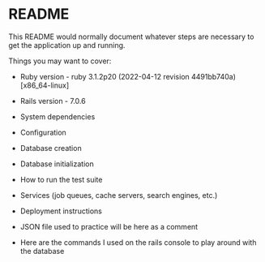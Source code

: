 # README

This README would normally document whatever steps are necessary to get the
application up and running.

Things you may want to cover:

* Ruby version - ruby 3.1.2p20 (2022-04-12 revision 4491bb740a) [x86_64-linux]

* Rails version - 7.0.6 

* System dependencies

* Configuration

* Database creation

* Database initialization

* How to run the test suite

* Services (job queues, cache servers, search engines, etc.)

* Deployment instructions

* JSON file used to practice will be here as a comment
<!-- "[{\"id\":4,\"name\":\"Remnant: From the Ashes\",\"genre\":\"Shooter\",\"price\":6999,\"release_date\":\"2019-08-20\",\"created_at\":\"2023-07-18T02:07:09.835Z\",\"updated_at\":\"2023-07-18T02:07:09.835Z\",\"test_rename\":null},{\"id\":2,\"name\":\"Borderlands 3\",\"genre\":\"Shooter\",\"price\":5999,\"release_date\":\"2019-09-13\",\"created_at\":\"2023-07-18T01:13:19.271Z\",\"updated_at\":\"2023-07-19T01:15:35.117Z\",\"test_rename\":null},{\"id\":1,\"name\":\"Rune Factory 4 Special\",\"genre\":\"Role-playing (RPG)\",\"price\":2999,\"release_date\":\"2019-07-25\",\"created_at\":\"2023-07-18T01:03:24.953Z\",\"updated_at\":\"2023-07-18T01:03:24.953Z\",\"test_rename\":null},{\"id\":6,\"name\":\"Cyberpunk 2077\",\"genre\":\"Role-playing (RPG)\",\"price\":2999,\"release_date\":\"2020-09-17\",\"created_at\":\"2023-07-18T02:07:09.847Z\",\"updated_at\":\"2023-07-18T02:07:09.847Z\",\"test_rename\":null},{\"id\":8,\"name\":\"Children of Morta\",\"genre\":\"Role-playing (RPG)\",\"price\":2999,\"release_date\":\"2019-09-03\",\"created_at\":\"2023-07-18T02:07:09.857Z\",\"updated_at\":\"2023-07-18T02:07:09.857Z\",\"test_rename\":null},{\"id\":7,\"name\":\"Pokémon Shield\",\"genre\":\"Role-playing (RPG)\",\"price\":2999,\"release_date\":\"2019-11-15\",\"created_at\":\"2023-07-18T02:07:09.852Z\",\"updated_at\":\"2023-07-19T01:59:20.927Z\",\"test_rename\":null}]" -->

* Here are the commands I used on the rails console to play around with the database
<!-- #Interact with database in the rails console
Game.all #Selects all elements on the game database

#Delete the entire database
rails db:drop
rails db:create
rails db:migrate

#If we make an error
1. Delete schema on db - migrate - schema.rb
2. Apply changes on db - migrate - migration file (several numbers)
3. rails db:drop
4. rails db:create

#How to add a new game to our data base, and use rails console command above
game = Game.new
game.name = "Ace Combat 4"
game #Checks what has been created so far
game.genre = "Simulator"

#How to create the class records on our database
game.create

#Crud operations for setting up a table - Starting from section 5
https://guides.rubyonrails.org/active_record_basics.html#creating-active-record-models

#Create a new game table, directly on the rails console
game = Game.create(name: "Rune Factory 4 Special", genre: "Role-playing (RPG)", price: 5999, release_date:'2019-07-25')

#Do the same thing but step by step
game = Game.new
game.name = "LOL"
game.genre = "Suffering"
game.save #Saves any changes

#Verify that the games where created on the database
psql -d Rails_basic_models_development #Found in config - database.yml
SELECT * FROM games;

#Delete all the data bases
rails db:drop
rails db:create
rails db:migrate

#Models exercices
#Create new game borderlands 3
game = Game.new
game.name = "Borderlands 3"
game.genre = "Simulator"
game.price = 5999
game.release_date = '2019-09-13'
game.save

#Add several games to the database from an array
games_data = [ {:name=>"Zombie Driver: Immortal Edition", :genre=>"Racing", :price=>5999, :release_date=>"2019-Jul-25"},
{:name=>"Remnant: From the Ashes", :genre=>"Shooter", :price=>6999, :release_date=>"2019-Aug-20"},
{:name=>"Monster Hunter: World - Iceborne", :genre=>"Adventure", :price=>6999, :release_date=>"2019-Sep-06"},
{:name=>"Cyberpunk 2077", :genre=>"Role-playing (RPG)", :price=>4999, :release_date=>"2020-Sep-17"},
{:name=>"Pokémon Shield", :genre=>"Role-playing (RPG)", :price=>5999, :release_date=>"2019-Nov-15"},
{:name=>"Children of Morta", :genre=>"Role-playing (RPG)", :price=>6999, :release_date=>"2019-Sep-03"} ]
#We assigned the values to a variable, now we have to reach for each element on the array
games_data.each { |game| Game.create (game) } # the last game is as if we had game.genre...

#Accesing the game data
Game.all #Access all games

Game.find_by(id:4) #Show only the game with id 4

Game.find_by(release_date:'2019-08-20') #Find the game that was released on 2019-08-20

Game.first #Get the first game, .last .third and so on...

Game.order(release_date: :desc) #Sort all games from newest to oldest

Game.where(price: 5999) #Get all games that cost 5999

Game.where('extract(year from release_date)=?',2019) #Get all games released on 2019, the exclamation mark indicates a comparation will be made, the comma allows us to introduce the value
Game.where('extract(year from release_date)=? and id=?',2019,4) #Several parameters

#Change the data by assigning the value to a variable on rails console
game_up = Game.find_by(name:"Borderlands 3")
game_up.genre = "Shooter"
game_up.save #This saves all the changes, otherwise it'll remain on the RAM memory

#Find Pokemon game and update its price to 3999
pokemon_up = Game.find_by(name: "Pokémon Shield")
pokemon_up.update(price: 3999)

#Update several objects with a common category
games_rpg = Game.where(genre: "Role-playing (RPG)" #This saves all the objects first on a variable
games_rpg.update_all(price: 2999)

#Do the same but just one line
Game.update_all("genre= 'Role-playing (RPG)', price=1999")

#Find and destroy object number 3
Game.find(3).destroy

#Destroy objects by a common parameter
Game.destroy_by(genre: "Adventure") -->